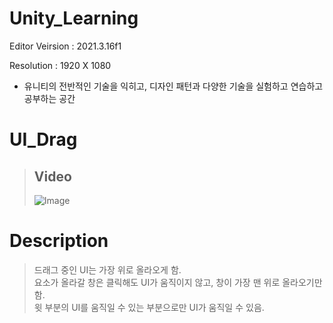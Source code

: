 # Unity_Learning
Editor Veirsion : 2021.3.16f1

Resolution : 1920 X 1080

- 유니티의 전반적인 기술을 익히고, 디자인 패턴과 다양한 기술을 실험하고 연습하고 공부하는 공간

# UI_Drag
> ## Video
> ![Image](https://github.com/user-attachments/assets/40847cab-7597-44a8-919c-b579dabcedc6)

# Description
> 드래그 중인 UI는 가장 위로 올라오게 함. <br/>
> 요소가 올라갈 창은 클릭해도 UI가 움직이지 않고, 창이 가장 맨 위로 올라오기만 함. <br/>
> 윗 부분의 UI를 움직일 수 있는 부분으로만 UI가 움직일 수 있음. <br/>
